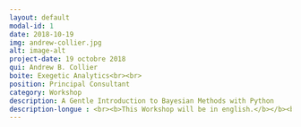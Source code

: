 ```yaml
---
layout: default
modal-id: 1
date: 2018-10-19
img: andrew-collier.jpg
alt: image-alt
project-date: 19 octobre 2018
qui: Andrew B. Collier
boite: Exegetic Analytics<br><br>
position: Principal Consultant 
category: Workshop
description: A Gentle Introduction to Bayesian Methods with Python
description-longue : <br><b>This Workshop will be in english.</b></b><br><b>A Gentle Introduction to Bayesian Methods with Python</b> <p>Bayesian techniques present a compelling alternative to the frequentist view of statistics, providing a flexible approach to extracting a swathe of meaningful information from your data. The learning curve is somewhat steep, but the benefits of adding Bayesian techniques to your tool suite are enormous! <p>What are the bare essentials that you need to know to start applying Bayesian techniques? This talk will provide an entry level discussion covering the following topics<p>What can Bayes do for me? (A brief introduction to Bayesian methods)<p>Understanding Markov Chain Monte Carlo. (MCMC is what happens behind the scenes)<p>What is Stan? (Writing models in Stan)<p>Using Stan in Python. (The PyStan package)<p>The talk will be peppered with useful tips for dealing with the initial challenges of using Stan with Python.</p>
---
```

